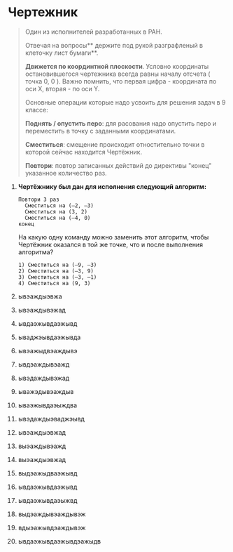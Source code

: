 # Чертежник

> Один из исполнителей разработанных в РАН.
>
> Отвечая на вопросы** держите под рукой разграфленый в клеточку лист бумаги**.
>
> **Движется по координтной плоскости**. Условно координаты остановившегося чертежника всегда равны началу отсчета \( точка 0, 0 \). Важно помнить, что первая цифра - координата по оси X, вторая - по оси Y.
>
> Основные операции которые надо усвоить для решения задач в 9 классе:
>
> **Поднять / опустить перо**: для расования надо опустить перо и переместить в точку с заданными координатами.
>
> **Сместиться**: смещение происходит отностительно точки в которой сейчас находится Чертёжник.
>
> **Повтори**: повтор записанных действий до директивы "конец" указанное количество раз.

1. **Чертёжнику был дан для исполнения следующий алгоритм:**

   ```
   Повтори 3 раз
     Сместиться на (–2, –3) 
     Сместиться на (3, 2) 
     Сместиться на (–4, 0)
   конец
   ```

   На какую одну команду можно заменить этот алгоритм, чтобы Чертёжник оказался в той же точке, что и после выполнения алгоритма?

   ```
   1) Сместиться на (–9, –3)   
   2) Сместиться на (–3, 9)   
   3) Сместиться на (–3, –1)   
   4) Сместиться на (9, 3)
   ```

2. ывэаждыэвжа
3. ывэаждывэжад
4. ывдаэжывдаэжывд
5. ываджэывдаэжывда
6. ывэажыдвэаждывэ
7. ывдэаждывэажд
8. ывэдаждывэжад
9. ыважэдывэаждыв
10. ываэжывдаэыждва
11. ывэдаждыэваджэывд
12. ывэаждыэвжад
13. выэаждывэажд
14. выэаждыэвжад
15. выдэажыдваэжывд
16. ывдаэжывдаэжывд
17. ывдаэжывдаэыжвд
18. выдэаждывэаждывэж
19. вдыэажывдэаждывэж
20. ывдаэжывдаэжывдэажыдв 



